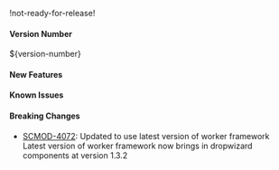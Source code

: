 !not-ready-for-release!

#### Version Number
${version-number}

#### New Features

#### Known Issues

#### Breaking Changes
- [SCMOD-4072](https://jira.autonomy.com/browse/SCMOD-4072): Updated to use latest version of worker framework
   Latest version of worker framework now brings in dropwizard components at version 1.3.2
